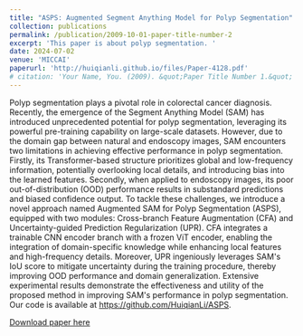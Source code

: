 ```yaml
---
title: "ASPS: Augmented Segment Anything Model for Polyp Segmentation"
collection: publications
permalink: /publication/2009-10-01-paper-title-number-2
excerpt: 'This paper is about polyp segmentation. '
date: 2024-07-02
venue: 'MICCAI'
paperurl: 'http://huiqianli.github.io/files/Paper-4128.pdf'
# citation: 'Your Name, You. (2009). &quot;Paper Title Number 1.&quot; <i>Journal 1</i>. 1(1).'
---
```

Polyp segmentation plays a pivotal role in colorectal cancer diagnosis. Recently, the emergence of the Segment Anything Model (SAM) has introduced unprecedented potential for polyp segmentation, leveraging its powerful pre-training capability on large-scale datasets. However, due to the domain gap between natural and endoscopy images, SAM encounters two limitations in achieving effective performance in polyp segmentation. Firstly, its Transformer-based structure prioritizes global and low-frequency information, potentially overlooking local details, and introducing bias into the learned features. Secondly, when applied to endoscopy images, its poor out-of-distribution (OOD) performance results in substandard predictions and biased confidence output. To tackle these challenges, we introduce a novel approach named Augmented SAM for Polyp Segmentation (ASPS), equipped with two modules: Cross-branch Feature Augmentation (CFA) and Uncertainty-guided Prediction Regularization (UPR). CFA integrates a trainable CNN encoder branch with a frozen ViT encoder, enabling the integration of domain-specific knowledge while enhancing local features and high-frequency details. Moreover, UPR ingeniously leverages SAM's IoU score to mitigate uncertainty during the training procedure, thereby improving OOD performance and domain generalization. Extensive experimental results demonstrate the effectiveness and utility of the proposed method in improving SAM's performance in polyp segmentation. Our code is available at https://github.com/HuiqianLi/ASPS. 



[Download paper here](http://academicpages.github.io/files/Paper-4128.pdf)